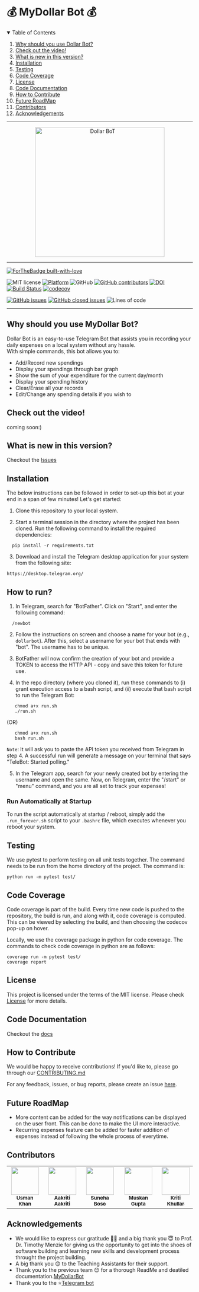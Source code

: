 # 💰 MyDollar Bot 💰

<!-- TABLE OF CONTENTS -->
<details open="open">
  <summary>Table of Contents</summary>
  <ol>
    <li><a href="#why-should-you-use-dollar-bot">Why should you use Dollar Bot?</a></li>
    <li><a href="#check-out-the-video">Check out the video!</a></li>
    <li><a href="#what-is-new-in-this-version">What is new in this version?</a></li>
    <li><a href="#installation">Installation</a></li>
    <li><a href="#testing">Testing</a></li>
    <li><a href="#code-coverage">Code Coverage</a></li>
    <li><a href="#License">License</a></li>
    <li><a href="#code-documentation">Code Documentation</a></li>
    <li><a href="#how-to-contribute">How to Contribute</a></li>
    <li><a href="#future-roadmap">Future RoadMap</a></li>
   <li><a href="#contributors">Contributors</a></li>
   <li><a href="#acknowledgements">Acknowledgements</a></li>
  </ol>
</details>

<hr>
<p align="center">
<a><img  height=350 width=350 
  src="https://s1.mzstatic.com/us/r30/Purple1/v4/de/ab/45/deab454d-8881-b37d-9513-b0e26424cc57/pr_source.png?downloadKey=1425248837_8a393efcc4a821cbf9639d5570f8e966" alt="Dollar BoT"></a>
</p>
<hr>

[![ForTheBadge built-with-love](http://ForTheBadge.com/images/badges/built-with-love.svg)](https://GitHub.com/usmanwardag/auto_anki)

![MIT license](https://img.shields.io/badge/License-MIT-green.svg)
[![Platform](https://img.shields.io/badge/Platform-Telegram-blue)](https://desktop.telegram.org/)
![GitHub](https://img.shields.io/badge/Language-Python-blue.svg)
[![GitHub contributors](https://img.shields.io/github/contributors/sak007/MyDollarBot-BOTGo)](https://github.com/sak007/MyDollarBot-BOTGo/graphs/contributors)
[![DOI](https://zenodo.org/badge/DOI/10.5281/zenodo.5759217.svg)](https://doi.org/10.5281/zenodo.5759217)
[![Build Status](https://app.travis-ci.com/usmanwardag/dollar_bot.svg?branch=main)](https://app.travis-ci.com/usmanwardag/dollar_bot)
[![codecov](https://codecov.io/gh/usmanwardag/dollar_bot/branch/main/graph/badge.svg?token=PYAWX95R67)](https://codecov.io/gh/usmanwardag/dollar_bot)

[![GitHub issues](https://img.shields.io/github/issues/sak007/MyDollarBot-BOTGo)](https://github.com/sak007/MyDollarBot-BOTGo/issues?q=is%3Aopen+is%3Aissue)
[![GitHub closed issues](https://img.shields.io/github/issues-closed/sak007/MyDollarBot-BOTGo)](https://github.com/sak007/MyDollarBot-BOTGo/issues?q=is%3Aissue+is%3Aclosed)
![Lines of code](https://img.shields.io/tokei/lines/github/sak007/MyDollarBot-BOTGo)

<hr>

## Why should you use MyDollar Bot?

Dollar Bot is an easy-to-use Telegram Bot that assists you in recording your daily expenses on a local system without any hassle.  
With simple commands, this bot allows you to:
- Add/Record new spendings
- Display your spendings through bar graph
- Show the sum of your expenditure for the current day/month
- Display your spending history
- Clear/Erase all your records
- Edit/Change any spending details if you wish to

## Check out the video!

coming soon:)

## What is new in this version?

Checkout the [Issues](https://github.com/usmanwardag/dollar_bot/issues)
## Installation

The below instructions can be followed in order to set-up this bot at your end in a span of few minutes! Let's get started:

1. Clone this repository to your local system.

2. Start a terminal session in the directory where the project has been cloned. Run the following command to install the required dependencies:
```
  pip install -r requirements.txt

```
3. Download and install the Telegram desktop application for your system from the following site:
 ```
 https://desktop.telegram.org/
 ```
## How to run?

1. In Telegram, search for "BotFather". Click on "Start", and enter the following command:
```
  /newbot
```
2. Follow the instructions on screen and choose a name for your bot (e.g., `dollarbot`). After this, select a username for your bot that ends with "bot". The username has to be unique. 

3. BotFather will now confirm the creation of your bot and provide a TOKEN to access the HTTP API - copy and save this token for future use.

4. In the repo directory (where you cloned it), run these commands to (i) grant execution access to a bash script, and (ii) execute that bash script to run the Telegram Bot:
```
   chmod a+x run.sh
   ./run.sh
```
   
(OR)
```
   chmod a+x run.sh
   bash run.sh
```
```Note```: It will ask you to paste the API token you received from Telegram in step 4.
A successful run will generate a message on your terminal that says "TeleBot: Started polling." 

5. In the Telegram app, search for your newly created bot by entering the username and open the same. Now, on Telegram, enter the "/start" or "menu" command, and you are all set to track your expenses!

### Run Automatically at Startup

To run the script automatically at startup / reboot, simply add the `.run_forever.sh` script to your `.bashrc` file, which executes whenever you reboot your system.

## Testing

We use pytest to perform testing on all unit tests together. The command needs to be run from the home directory of the project. The command is:
```
python run -m pytest test/
```

## Code Coverage

Code coverage is part of the build. Every time new code is pushed to the repository, the build is run, and along with it, code coverage is computed. This can be viewed by selecting the build, and then choosing the codecov pop-up on hover.

Locally, we use the coverage package in python for code coverage. The commands to check code coverage in python are as follows:

```
coverage run -m pytest test/
coverage report
```

## License

This project is licensed under the terms of the MIT license. Please check [License](https://github.com/usmanwardag/dollar_bot/blob/main/LICENSE) for more details.


## Code Documentation

Checkout the [docs](https://github.com/sak007/MyDollarBot-BOTGo/tree/main/docs)

## How to Contribute

We would be happy to receive contributions! If you'd like to, please go through our [CONTRIBUTING.md](https://github.com/usmanwardag/dollar_bot/blob/main/CONTRIBUTING.md)

For any feedback, issues, or bug reports, please create an issue [here](https://github.com/usmanwardag/dollar_bot/issues/new).

## Future RoadMap

- More content can be added for the way notifications can be displayed on the user front. This can be done to make the UI more interactive.
- Recurring expenses feature can be added for faster addition of expenses instead of following the whole process of everytime.

## Contributors
<table>
  <tr>
    <td align="center"><a href="https://github.com/usmanwardag"><img src="https://avatars.githubusercontent.com/u/8848723?v=4" width="75px;" alt=""/><br /><sub><b>Usman Khan</b></sub></a></td>
    <td align="center"><a href="https://github.com/aakriti0fnu"><img src="https://avatars.githubusercontent.com/u/65619749?s=400&u=e7d56965d4414a95f969dbf53ed92b3e31fab610&v=4" width="75px;" alt=""/><br /><sub><b>Aakriti Aakriti</b></sub></a><br /></td>
    <td align="center"><a href="https://github.com/sbosenc"><img src="https://avatars.githubusercontent.com/u/89551210?v=4" width="75px;" alt=""/><br /><sub><b>Suneha Bose</b></sub></a><br /></td>
    <td align="center"><a href="https://github.com/muskan7828"><img src="https://avatars.githubusercontent.com/u/45363276?v=4" width="75px;" alt=""/><br /><sub><b>Muskan Gupta</b></sub></a><br /></td>
    <td align="center"><a href="https://github.com/kriti0207"><img src="https://avatars.githubusercontent.com/u/89510237?v=4" width="75px;" alt=""/><br /><sub><b>Kriti Khullar</b></sub></a><br /></td>
  </tr>
</table>



## Acknowledgements

- We would like to express our gratitude 🙏🏻 and a big thank you 😇 to Prof. Dr. Timothy Menzie for giving us the opportunity to get into the shoes of software building and learning new skills and development process throught the project building.
- A big thank you 😊 to the Teaching Assistants for their support.
- Thank you to the previous team 😊 for a thorough ReadMe and deatiled documentation.[MyDollarBot](https://github.com/sak007/MyDollarBot-BOTGo)
- Thank you to the ⭐️[Telegram bot](https://github.com/python-telegram-bot/python-telegram-bot)




